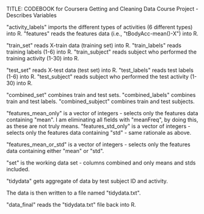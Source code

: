 TITLE: CODEBOOK for Coursera Getting and Cleaning Data Course Project - Describes Variables


"activity_labels" imports the different types of activities (6 different types) into R.
"features" reads the features data (i.e., "tBodyAcc-mean()-X") into R.

"train_set" reads X-train data (training set) into R.
"train_labels" reads training labels (1-6) into R.
"train_subject" reads subject who performed the training activity (1-30) into R.

"test_set" reads X-test data (test set) into R.
"test_labels" reads test labels (1-6) into R.
"test_subject" reads subject who performed the test activity (1-30) into R.

"combined_set" combines train and test sets.
"combined_labels" combines train and test labels.
"combined_subject" combines train and test subjects.

"features_mean_only" is a vector of integers - selects only the features data containing "mean".
   I am eliminating all fields with "meanFreq", by doing this, as these are not truly means.
"features_std_only" is a vector of integers - selects only the features data containing "std" - 
   same rationale as above.

"features_mean_or_std" is a vector of integers - selects only the features data containing either "mean" or "std".

"set" is the working data set - columns combined and only means and stds included.

"tidydata" gets aggregate of data by test subject ID and activity.

The data is then written to a file named "tidydata.txt".

"data_final" reads the "tidydata.txt" file back into R.
